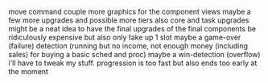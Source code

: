move command
couple more graphics for the component views
maybe a few more upgrades
and possible more tiers
also core and task upgrades
might be a neat idea to have the final upgrades of the final components be ridiculously expensive but also only take up 1 slot
maybe a game-over (failure) detection (running but no income, not enough money (including sales) for buying a basic sched and proc)
maybe a win-detection (overflow)
i'll have to tweak my stuff. progression is too fast but also ends too early at the moment